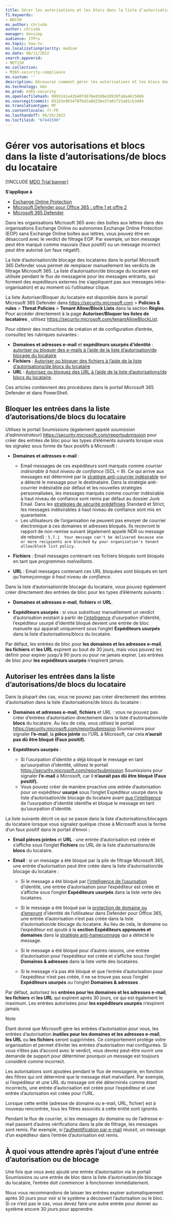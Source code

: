 ```yaml
---
title: Gérer les autorisations et les blocs dans la liste d’autorisations/de blocs du locataire
f1.keywords:
- NOCSH
ms.author: chrisda
author: chrisda
manager: dansimp
audience: ITPro
ms.topic: how-to
ms.localizationpriority: medium
ms.date: 08/11/2022
search.appverid:
- MET150
ms.collection:
- M365-security-compliance
ms.custom: ''
description: Découvrez comment gérer les autorisations et les blocs dans la liste d’autorisations/blocs du locataire dans le portail de sécurité.
ms.technology: mdo
ms.prod: m365-security
ms.openlocfilehash: 9993241a42b40fd670e83d0e28938fa9a4625086
ms.sourcegitcommit: 031b3e963478f642a0d23be37a01f23a01cb3d84
ms.translationtype: MT
ms.contentlocale: fr-FR
ms.lasthandoff: 08/26/2022
ms.locfileid: "67441590"
---
```

# <a name="manage-your-allows-and-blocks-in-the-tenant-allowblock-list"></a>Gérer vos autorisations et blocs dans la liste d’autorisations/de blocs du locataire

[!INCLUDE [MDO Trial banner](../includes/mdo-trial-banner.md)]

**S’applique à**
- [Exchange Online Protection](exchange-online-protection-overview.md)
- [Microsoft Defender pour Office 365 : offre 1 et offre 2](defender-for-office-365.md)
- [Microsoft 365 Defender](../defender/microsoft-365-defender.md)

Dans les organisations Microsoft 365 avec des boîtes aux lettres dans des organisations Exchange Online ou autonomes Exchange Online Protection (EOP) sans Exchange Online boîtes aux lettres, vous pouvez être en désaccord avec le verdict de filtrage EOP. Par exemple, un bon message peut être marqué comme mauvais (faux positif) ou un message incorrect peut être autorisé (un faux négatif).

La liste d’autorisation/de blocage des locataires dans le portail Microsoft 365 Defender vous permet de remplacer manuellement les verdicts de filtrage Microsoft 365. La liste d’autorisation/de blocage du locataire est utilisée pendant le flux de messagerie pour les messages entrants, qui forment des expéditeurs externes (ne s’appliquent pas aux messages intra-organisation) et au moment où l’utilisateur clique.

La liste Autoriser/Bloquer du locataire est disponible dans le portail Microsoft 365 Defender dans <https://security.microsoft.com> \> **Policies & rules** \> **Threat Policies** \> **Tenant Allow/Block Lists** dans la section **Règles**. Pour accéder directement à la page **Autoriser/Bloquer les listes de locataires** , utilisez <https://security.microsoft.com/tenantAllowBlockList>.

Pour obtenir des instructions de création et de configuration d’entrée, consultez les rubriques suivantes :

- **Domaines et adresses e-mail** et **expéditeurs usurpés d’identité** : [autoriser ou bloquer des e-mails à l’aide de la liste d’autorisation/de blocage du locataire](allow-block-email-spoof.md)
- **Fichiers** : [Autoriser ou bloquer des fichiers à l’aide de la liste d’autorisations/de blocs du locataire](allow-block-files.md)
- **URL** : [Autorisez ou bloquez des URL à l’aide de la liste d’autorisations/de blocs du locataire](allow-block-urls.md).

Ces articles contiennent des procédures dans le portail Microsoft 365 Defender et dans PowerShell.

## <a name="block-entries-in-the-tenant-allowblock-list"></a>Bloquer les entrées dans la liste d’autorisations/de blocs du locataire

Utilisez le portail Soumissions (également appelé *soumission d’administrateur*) <https://security.microsoft.com/reportsubmission> pour créer des entrées de bloc pour les types d’éléments suivants lorsque vous les signalez sous forme de faux positifs à Microsoft :

- **Domaines et adresses e-mail** :
  - Email messages de ces expéditeurs sont marqués comme *courrier indésirable à haut niveau de confiance* (SCL = 9). Ce qui arrive aux messages est déterminé par la [stratégie anti-courrier indésirable](configure-your-spam-filter-policies.md) qui a détecté le message pour le destinataire. Dans la stratégie anti-courrier indésirable par défaut et les nouvelles stratégies personnalisées, les messages marqués comme courrier indésirable à haut niveau de confiance sont remis par défaut au dossier Junk Email. Dans les [stratégies de sécurité prédéfinies](preset-security-policies.md) Standard et Strict, les messages indésirables à haut niveau de confiance sont mis en quarantaine.
  - Les utilisateurs de l’organisation ne peuvent pas envoyer de courrier électronique à ces domaines et adresses bloqués. Ils recevront le rapport de non-remise suivant (également appelé NDR ou message de rebond) : `5.7.1  Your message can't be delivered because one or more recipients are blocked by your organization's tenant allow/block list policy.`

- **Fichiers** : Email messages contenant ces fichiers bloqués sont bloqués en tant que *programmes malveillants*.

- **URL** : Email messages contenant ces URL bloquées sont bloqués en tant *qu’hameçonnage à haut niveau de confiance*.

Dans la liste d’autorisation/de blocage du locataire, vous pouvez également créer directement des entrées de bloc pour les types d’éléments suivants :

- **Domaines et adresses e-mail**, **fichiers** et **URL**.

- **Expéditeurs usurpés** : si vous substituez manuellement un verdict d’autorisation existant à partir de [l’intelligence](learn-about-spoof-intelligence.md) d’usurpation d’identité, l’expéditeur usurpé d’identité bloqué devient une entrée de bloc manuelle qui apparaît uniquement sous l’onglet **Expéditeurs usurpés** dans la liste d’autorisations/blocs du locataire.

Par défaut, les entrées de bloc pour **les domaines et les adresses e-mail**, **les fichiers** et **les URL** expirent au bout de 30 jours, mais vous pouvez les définir pour expirer jusqu’à 90 jours ou pour ne jamais expirer. Les entrées de bloc pour **les expéditeurs usurpés** n’expirent jamais.

## <a name="allow-entries-in-the-tenant-allowblock-list"></a>Autoriser les entrées dans la liste d’autorisations/de blocs du locataire

Dans la plupart des cas, vous ne pouvez pas créer directement des entrées d’autorisation dans la liste d’autorisations/de blocs du locataire :

- **Domaines et adresses e-mail**, **fichiers** et URL : vous ne pouvez pas créer d’entrées d’autorisation directement dans la liste d’autorisations/de **blocs** du locataire. Au lieu de cela, vous utilisez le portail <https://security.microsoft.com/reportsubmission> Soumissions pour signaler **l’e-mail**, la **pièce jointe** ou l’URL à Microsoft, car cela **n’aurait pas dû être bloqué (Faux positif).**

- **Expéditeurs usurpés** :
  - Si l’usurpation d’identité a déjà bloqué le message en tant qu’usurpation d’identité, utilisez le portail <https://security.microsoft.com/reportsubmission> Soumissions pour signaler **l’e-mail** à Microsoft, car il **n’aurait pas dû être bloqué (Faux positif).**
  - Vous pouvez créer de manière proactive une entrée d’autorisation pour un expéditeur **usurpé** sous l’onglet Expéditeur usurpé dans la liste d’autorisation/de blocage du locataire avant [que l’intelligence](learn-about-spoof-intelligence.md) de l’usurpation d’identité identifie et bloque le message en tant qu’usurpation d’identité.

La liste suivante décrit ce qui se passe dans la liste d’autorisations/blocages du locataire lorsque vous signalez quelque chose à Microsoft sous la forme d’un faux positif dans le portail d’envoi :

- **Email pièces jointes** et **URL** : une entrée d’autorisation est créée et s’affiche sous l’onglet **Fichiers** ou URL de la liste d’autorisations/de **blocs** du locataire.

- **Email** : si un message a été bloqué par la pile de filtrage Microsoft 365, une entrée d’autorisation peut être créée dans la liste d’autorisation/de blocage du locataire :

  - Si le message a été bloqué par [l’intelligence de l’usurpation](learn-about-spoof-intelligence.md) d’identité, une entrée d’autorisation pour l’expéditeur est créée et s’affiche sous l’onglet **Expéditeurs usurpés** dans la liste verte des locataires.

  - Si le message a été bloqué par la [protection de domaine ou d’emprunt](set-up-anti-phishing-policies.md#impersonation-settings-in-anti-phishing-policies-in-microsoft-defender-for-office-365) d’identité de l’utilisateur dans Defender pour Office 365, une entrée d’autorisation n’est pas créée dans la liste d’autorisation/de blocage du locataire. Au lieu de cela, le domaine ou l’expéditeur est ajouté à la **section Expéditeurs approuvés et domaines** dans la [stratégie anti-hameçonnage](configure-mdo-anti-phishing-policies.md#use-the-microsoft-365-defender-portal-to-modify-anti-phishing-policies) qui a détecté le message.

  - Si le message a été bloqué pour d’autres raisons, une entrée d’autorisation pour l’expéditeur est créée et s’affiche sous l’onglet **Domaines & adresses** dans la liste verte des locataires.

  - Si le message n’a pas été bloqué et que l’entrée d’autorisation pour l’expéditeur n’est pas créée, il ne se trouve pas sous l’onglet **Expéditeurs usurpés** ou l’onglet **Domaines & adresses** .

Par défaut, autorisez les **entrées pour les domaines et les adresses e-mail**, **les fichiers** et **les URL** qui expirent après 30 jours, ce qui est également le maximum. Les entrées autorisées pour **les expéditeurs usurpés** n’expirent jamais.

> [!NOTE]
> Étant donné que Microsoft gère les entrées d’autorisation pour vous, les entrées d’autorisation **inutiles pour les domaines et les adresses e-mail**, **les URL** ou **les fichiers** seront supprimées. Ce comportement protège votre organisation et permet d’éviter les entrées d’autorisation mal configurées. Si vous n’êtes pas d’accord avec le verdict, vous devrez peut-être ouvrir une demande de support pour déterminer pourquoi un message est toujours considéré comme incorrect.
>
> Les autorisations sont ajoutées pendant le flux de messagerie, en fonction des filtres qui ont déterminé que le message était malveillant. Par exemple, si l’expéditeur et une URL du message ont été déterminés comme étant incorrects, une entrée d’autorisation est créée pour l’expéditeur et une entrée d’autorisation est créée pour l’URL.
>
> Lorsque cette entité (adresse de domaine ou e-mail, URL, fichier) est à nouveau rencontrée, tous les filtres associés à cette entité sont ignorés.
>
> Pendant le flux de courrier, si les messages du domaine ou de l’adresse e-mail passent d’autres vérifications dans la pile de filtrage, les messages sont remis. Par exemple, si [l’authentification par e-mail](email-validation-and-authentication.md) réussit, un message d’un expéditeur dans l’entrée d’autorisation est remis.

## <a name="what-to-expect-after-you-add-an-allow-or-block-entry"></a>À quoi vous attendre après l’ajout d’une entrée d’autorisation ou de blocage

Une fois que vous avez ajouté une entrée d’autorisation via le portail Soumissions ou une entrée de bloc dans la liste d’autorisation/de blocage du locataire, l’entrée doit commencer à fonctionner immédiatement.

Nous vous recommandons de laisser les entrées expirer automatiquement après 30 jours pour voir si le système a découvert l’autorisation ou le bloc. Si ce n’est pas le cas, vous devez faire une autre entrée pour donner au système encore 30 jours pour apprendre.
